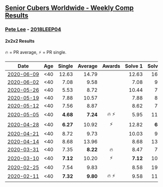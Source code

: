 <style>table {white-space: nowrap;}</style>

## [Senior Cubers Worldwide - Weekly Comp Results](/scw-comp/results/)
### [Pete Lee](README.md) - [2018LEEP04](https://www.worldcubeassociation.org/persons/2018LEEP04?event=222)
#### 2x2x2 Results

<span style="white-space: nowrap;">🔥 = PR average</span>, <span style="white-space: nowrap;">⚡ = PR single</span>.

| Date | Age | Single | Average | Awards | Solve 1 | Solve 2 | Solve 3 | Solve 4 | Solve 5 | Video |
| :--: | :--: | --: | --: | :--: | --: | --: | --: | --: | --: | :-- |
| [2020-06-09](../../results/2020-06-09/222.md) | <40 | 12.63 | 14.79 |  | 12.63 | 16.71 | 13.90 | 13.77 | 18.13 | [Link](https://www.facebook.com/events/903549840109576?view=permalink&id=906719076459319) |
| [2020-06-02](../../results/2020-06-02/222.md) | <40 | 7.08 | 9.58 |  | 7.08 | 9.24 | 11.27 | 9.50 | 10.01 | [Link](https://www.facebook.com/events/3373950429496747?view=permalink&id=3379309468960843) |
| [2020-05-26](../../results/2020-05-26/222.md) | <40 | 5.53 | 8.72 |  | 10.44 | 7.88 | 8.43 | 9.85 | 5.53 | [Link](https://www.facebook.com/events/688407551989463?view=permalink&id=691223218374563) |
| [2020-05-19](../../results/2020-05-19/222.md) | <40 | 7.88 | 10.57 |  | 7.88 | 8.55 | 11.24 | 11.92 | 13.94 | [Link](https://www.facebook.com/events/1880761498725633?view=permalink&id=1886830094785440) |
| [2020-05-12](../../results/2020-05-12/222.md) | <40 | 7.56 | 8.87 |  | 8.62 | 7.56 | DNF | 9.24 | 8.76 | [Link](https://www.facebook.com/events/546188069600739?view=permalink&id=550262485859964) |
| [2020-05-05](../../results/2020-05-05/222.md) | <40 | **4.68** | **7.24** | 🔥 ⚡ | 5.95 | 11.98 | **4.68** | 6.76 | 9.00 | [Link](https://www.facebook.com/events/3313106775587396?view=permalink&id=3316052955292778) |
| [2020-04-28](../../results/2020-04-28/222.md) | <40 | **6.27** | 10.92 | ⚡ | 12.82 | **6.27** | 11.44 | 8.51 | DNF | [Link](https://www.facebook.com/events/535188653858103?view=permalink&id=537622746948027) |
| [2020-04-21](../../results/2020-04-21/222.md) | <40 | 8.72 | 9.73 |  | 10.03 | 9.96 | 9.20 | 12.60 | 8.72 | [Link](https://www.facebook.com/events/880278499062375?view=permalink&id=883320602091498) |
| [2020-04-14](../../results/2020-04-14/222.md) | <40 | 8.68 | 13.96 |  | 8.68 | 13.33 | 11.11 | 18.66 | 17.45 | [Link](https://www.facebook.com/events/982619255468618?view=permalink&id=985948781802332) |
| [2020-03-31](../../results/2020-03-31/222.md) | <40 | 7.35 | **8.22** | 🔥 | 8.47 | 7.35 | 8.27 | 7.91 | 25.04 | [Link](https://www.facebook.com/events/637372103486119?view=permalink&id=639529199937076) |
| [2020-03-10](../../results/2020-03-10/222.md) | <40 | **7.12** | 10.20 | ⚡ | **7.12** | 10.38 | 9.88 | 10.34 | 13.64 | [Link](https://www.facebook.com/events/654143022005686?view=permalink&id=657880148298640) |
| [2020-02-25](../../results/2020-02-25/222.md) | <40 | 7.54 | 9.83 |  | 8.58 | 19.04 | 10.07 | 7.54 | 10.85 | [Link](https://www.facebook.com/events/2972213492840148?view=permalink&id=2982626551798842) |
| [2020-02-11](../../results/2020-02-11/222.md) | <40 | **7.32** | **9.80** | 🔥 ⚡ | 9.58 | 11.78 | 8.05 | **7.32** | 12.03 | [Link](https://www.facebook.com/events/176704156956327?view=permalink&id=179850233308386) |


<!-- Global site tag (gtag.js) - Google Analytics -->
<script async src="https://www.googletagmanager.com/gtag/js?id=UA-86348435-3"></script>
<script>window.dataLayer = window.dataLayer || []; function gtag() {dataLayer.push(arguments);} gtag('js', new Date()); gtag('config', 'UA-86348435-3');</script>
